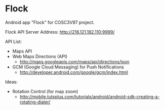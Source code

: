 Flock
=====

Android app "Flock" for COSC3V97 project.

Flock API Server Address: http://216.121.182.110:9999/

API List:
- Maps API
- Web Maps Directions (API)
  - http://maps.googleapis.com/maps/api/directions/json
- GCM (Google Cloud Messaging) for Push Notifications 
  - http://developer.android.com/google/gcm/index.html

Ideas:
- Rotation Control (for map zoom)
  - http://mobile.tutsplus.com/tutorials/android/android-sdk-creating-a-rotating-dialer/ 
